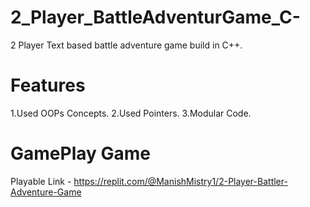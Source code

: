 # 2_Player_BattleAdventurGame_C-
2 Player Text based battle adventure game  build in C++.

 
# Features 
  1.Used OOPs Concepts.
  2.Used Pointers.
  3.Modular Code.
  
# GamePlay Game 
  Playable Link - https://replit.com/@ManishMistry1/2-Player-Battler-Adventure-Game
  
